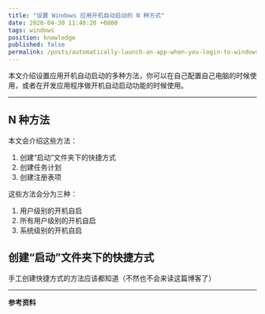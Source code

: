 ```yaml
---
title: "设置 Windows 应用开机自动启动的 N 种方式"
date: 2020-04-30 11:40:20 +0800
tags: windows
position: knowledge
published: false
permalink: /posts/automatically-launch-an-app-when-you-login-to-windows.html
---
```


本文介绍设置应用开机自动启动的多种方法，你可以在自己配置自己电脑的时候使用，或者在开发应用程序做开机自动启动功能的时候使用。

---

<div id="toc"></div>

## N 种方法

本文会介绍这些方法：

1. 创建“启动”文件夹下的快捷方式
1. 创建任务计划
1. 创建注册表项

这些方法会分为三种：

1. 用户级别的开机自启
1. 所有用户级别的开机自启
1. 系统级别的开机自启

## 创建“启动”文件夹下的快捷方式

手工创建快捷方式的方法应该都知道（不然也不会来读这篇博客了）

---

**参考资料**
